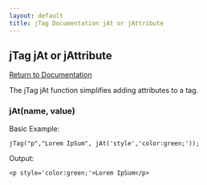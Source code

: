 ```yaml
---
layout: default
title: jTag Documentation jAt or jAttribute
---
```


## jTag jAt or jAttribute

[Return to Documentation](/jTag/docs/index.html)

The jTag jAt function simplifies adding attributes to a tag.

### jAt(name, value)

Basic Example:

    jTag("p","Lorem IpSum", jAt('style','color:green;'));
    
Output:

    <p style='color:green;'>Lorem IpSum</p>

